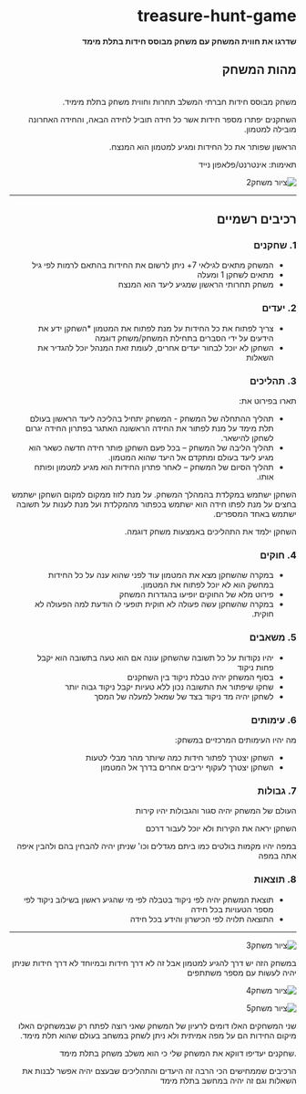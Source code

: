 <div dir='rtl' lang='he'>

# treasure-hunt-game

**שדרגו את חווית המשחק עם משחק מבוסס חידות בתלת מימד**

## מהות המשחק
\
משחק מבוסס חידות חברתי המשלב תחרות וחווית משחק בתלת מימיד.
 
 השחקנים יפתרו מספר חידות אשר כל חידה תוביל לחידה הבאה\,
 והחידה האחרונה מובילה למטמון.
 
 הראשון שפותר את כל החידות ומגיע למטמון הוא המנצח.
 
תאימות: אינטרנט/פלאפון נייד
 

 ![ציור משחק2](https://user-images.githubusercontent.com/57856087/138882173-aa409d5e-fa9e-41f9-8938-1acb90cf9954.png)

---


## רכיבים רשמיים

### 1. שחקנים

* המשחק מתאים לגילאי 7+ ניתן לרשום את החידות בהתאם לרמות לפי גיל 
* מתאים לשחקן 1 ומעלה
* משחק תחרותי הראשון שמגיע ליעד הוא המנצח

### 2. יעדים

* צריך לפתוח את כל החידות על מנת לפתוח את המטמון
*השחקן ידע את הידעים על ידי הסברים בתחילת המשחק/משחק דוגמה
* השחקן לא יוכל לבחור יעדים אחרים, לעומת זאת המנהל יוכל להגדיר את השאלות

### 3. תהליכים

תארו בפירוט את:

* תהליך ההתחלה של המשחק - המשחק יתחיל בהליכה ליעד הראשון בעולם תלת מימד על מנת לפתור את החידה הראשונה האתגר בפתרון החידה יגרום לשחקן להישאר.
*	תהליך הליבה של המשחק – בכל פעם השחקן פותר חידה חדשה כשאר הוא מגיע ליעד בעולם ומתקדם אל היעד שהוא המטמון.
*	תהליך הסיום של המשחק – לאחר פתרון החידות הוא מגיע למטמון ופותח אותו.
 
השחקן ישתמש במקלדת בהמהלך המשחק. על מנת לזוז ממקום למקום השחקן ישתמש בחצים על מנת לפתו חידה הוא ישתמש בכפתור מהמקלדת ועל מנת לענות על תשובה ישתמש באחד המספרים.

 השחקן ילמד את התהליכים באמצעות משחק דוגמה.

### 4. חוקים

* במקרה שהשחקן מצא את המטמון עוד לפני שהוא ענה על כל החידות במחשק הוא לא יוכל לפתוח את המטמון.
* פירוט מלא של החוקים יופיעו בהגדרות המשחק
* במקרה שהשחקן עשה פעולה לא חוקית תופעי לו הודעת למה הפעולה לא חוקית.


### 5. משאבים

* יהיו נקודות על כל תשובה שהשחקן עונה אם הוא טעה בתשובה הוא יקבל פחות ניקוד
* בסוף המשחק יהיה טבלת ניקוד בין השחקנים
* שחקו שיפתור את התשובה נכון ללא טעיות יקבל ניקוד גבוה יותר
* לשחקן יהיה מד ניקוד בצד של שמאל למעלה של המסך

### 6. עימותים

מה יהיו העימותים המרכזיים במשחק:

* השחקן יצטרך לפתור חידות כמה שיותר מהר מבלי לטעות 
* השחקן יצטרך לעקוף יריבים אחרים בדרך אל המטמון


### 7. גבולות

 העולם של המשחק יהיה סגור והגבולות יהיו קירות 

השחקן יראה את הקירות ולא יוכל לעבור דרכם
 
 במפה יהיו מקמות בולטים כמו ביתם מגדלים וכו' שניתן יהיה להבחין בהם ולהבין איפה אתה במפה


### 8. תוצאות

* תוצאת המשחק יהיה לפי ניקוד בטבלה לפי מי שהגיע ראשון בשילוב ניקוד לפי מספר הטעויות בכל חידה 
* התוצאה תלויה לפי הכישרון והידע בכל חידה

---
![ציור משחק3](https://user-images.githubusercontent.com/57856087/138885842-ea36e915-22e6-4878-bc35-84df7ffbd691.png)

 במשחק הזה יש דרך להגיע למטמון אבל זה לא דרך חידות ובמיוחד לא דרך חידות שניתן יהיה לעשות עם מספר משתתפים
 
![ציור משחק4](https://user-images.githubusercontent.com/57856087/138888494-c407daea-eb81-4592-8c34-29611fede481.png)

![ציור משחק5](https://user-images.githubusercontent.com/57856087/138888885-a14d0558-05c1-4822-83d8-9c5b5674acc3.png)

 שני המשחקים האלו דומים לרעיון של המשחק שאני רוצה לפתח רק שבמשחקים האלו מיקום החידות הם על מפה אמיתית ולא ניתן לשחק במשחב בעולם שהוא תלת מימד.
 
 .שחקנים יעדיפו דווקא את המשחק שלי כי הוא משלב משחק בתלת מימד 

הרכיבים שממחישים הכי הרבה זה היעדים והתהליכים 
שבעצם יהיה אפשר לבנות את השאלות וגם זה יהיה במחשב בתלת מימד



</div>
